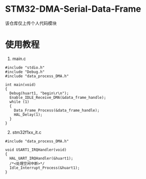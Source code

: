# STM32-DMA-Serial-Data-Frame
该仓库仅上传个人代码模块

# 使用教程
1. main.c
```
#include "stdio.h"
#include "Debug.h"
#include "data_process_DMA.h"

int main(void)
{
  Debug(huart1, "begin\r\n");
  Enable_IDLE_Receive_DMA(&data_frame_handle);	
  while (1)
  {
    Data_Frame_Process(&data_frame_handle);
    HAL_Delay(1); 
  }
}
```
2. stm32f1xx_it.c
```
#include "data_process_DMA.h"

void USART1_IRQHandler(void)
{ 
  HAL_UART_IRQHandler(&huart1);
  /*<处理空闲中断>*/
  Idle_Interrupt_Process(&huart1);
}
```
